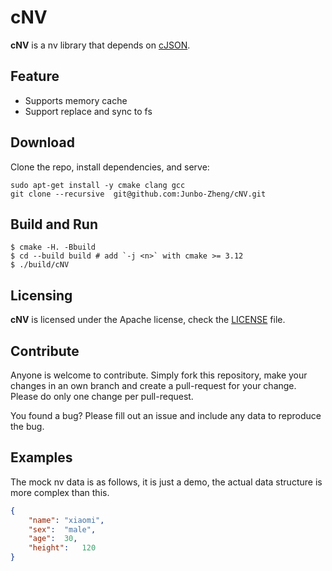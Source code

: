 # cNV

**cNV** is a nv library that depends on [cJSON](https://github.com/DaveGamble/cJSON/tree/master).


## Feature

- Supports memory cache
- Support replace and sync to fs

## Download

Clone the repo, install dependencies, and serve:

```shell
sudo apt-get install -y cmake clang gcc
git clone --recursive  git@github.com:Junbo-Zheng/cNV.git
```

## Build and Run

```shell
$ cmake -H. -Bbuild
$ cd --build build # add `-j <n>` with cmake >= 3.12
$ ./build/cNV
```

## Licensing

**cNV** is licensed under the Apache license, check the [LICENSE](./LICENSE) file.

## Contribute

Anyone is welcome to contribute. Simply fork this repository, make your changes in an own branch and create a pull-request for your change. Please do only one change per pull-request.

You found a bug? Please fill out an issue and include any data to reproduce the bug.

## Examples

The mock nv data is as follows, it is just a demo, the actual data structure is more complex than this.

```json
{
	"name":	"xiaomi",
	"sex":	"male",
	"age":	30,
	"height":	120
}
```
